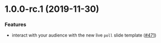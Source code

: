 <a name="1.0.0-rc.1"></a>
# 1.0.0-rc.1 (2019-11-30)

### Features

* interact with your audience with the new live `poll` slide template ([#471](https://github.com/deckgo/deckdeckgo/issues/471))
